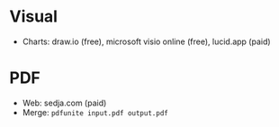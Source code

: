 # Visual
- Charts: draw.io (free), microsoft visio online (free), lucid.app (paid)

# PDF
- Web: sedja.com (paid)
- Merge: `pdfunite input.pdf output.pdf`
